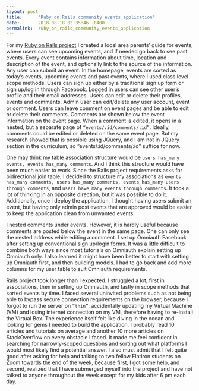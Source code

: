 ```yaml
---
layout: post
title:      "Ruby on Rails community events application"
date:       2018-08-18 02:35:46 -0400
permalink:  ruby_on_rails_community_events_application
---
```


For my [Ruby on Rails project](https://github.com/Dillorom/samp-rails-project) I created a local area parents’ guide for events, where users can see upcoming events, and if needed go back to see past events. Every event contains information about time, location and description of the event, and optionally link to the source of the information. Any user can submit an event. In the homepage, events are sorted as today’s events, upcoming events and past events, where I used class level scope methods. Users can sign up either by a traditional sign up form or sign up/log in through Facebook. Logged in users can see other user’s profile and their email addresses. Users can edit or delete their profiles, events and comments. Admin user can edit/delete any user account, event or comment. Users can leave comment on event pages and be able to edit or delete their comments. Comments are shown below the event information on the event page. When a comment is edited, it opens in a nested, but a separate page of `“events/:id/comments/:id”`. Ideally, comments could be edited or deleted on the same event page. But my research showed that is possible using JQuery, and I am not in JQuery section in the curriculum, so “events/:id/comments/:id” suffice for now. 

One may think my table association structure would be `users has_many events, events has_many comments`. And I think this structure would have been much easier to work. Since the Rails project requirements asks for bidirectional join table, I decided to structure my associations as `events has_many comments, users has_many comments, events has_many users through comments`, and `users have_many events through comments`. It took a lot of thinking in an opposite direction, but it was possible to do it. Additionally, once I deploy the application, I thought having users submit an event, but having only admin post events that are approved would be easier to keep the application clean from unwanted events. 

I nested comments under events. However, it is hardly useful because comments are posted below the event in the same page. One can only see the nested address while editing a comment. 
I set up Omniauth Facebook after setting up conventional sign up/login forms. It was a little difficult to combine both ways since most tutorials on Omniauth explain setting up Omniauth only. I also learned it might have been better to start with setting up Omniauth first, and then building models. I had to go back and add more columns for my user table to suit Omniauth requirements. 

Rails project took longer than I expected. I struggled a lot, first in associations, then in setting up Omniauth, and lastly in scope methods that sorted events by time. I faced several uninvited problems such as not being able to bypass secure connection requirements on the browser, because I forgot to run the server on `“thin”`, accidentally updating my Virtual Machine (VM) and losing internet connection on my VM, therefore having to re-install the Virtual Box. The experience itself felt like diving in the ocean and looking for gems I needed to build the application. I probably read 10 articles and tutorials on average and another 10 more articles on StackOverflow on every obstacle I faced. It made me feel confident in searching for narrowly-scoped questions and sorting out what platforms I would most likely find a potential answer. I also must admit that I felt quite good after asking for help and talking to two fellow Flatiron students on Zoom towards the end of the week, because first, I got some help, and second, realized that I have submerged myself into the project and have not talked to anyone throughout the week except for my kids after 6 pm each day.
 


